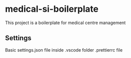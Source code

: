 # medical-si-boilerplate

This project is a boilerplate for medical centre management

## Settings

Basic settings.json file inside .vscode folder
.prettierrc file
